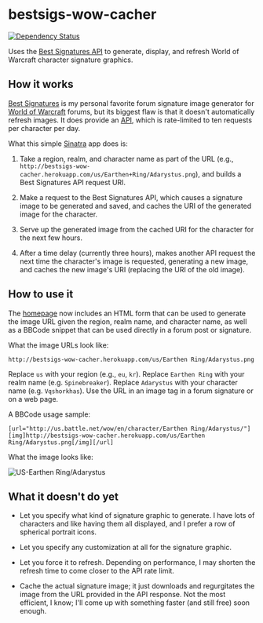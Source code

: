 bestsigs-wow-cacher
===================

[![Dependency Status](https://gemnasium.com/jbhannah/bestsigs-wow-cacher.png)](https://gemnasium.com/jbhannah/bestsigs-wow-cacher)

Uses the [Best Signatures API](http://www.best-signatures.com/api/) to
generate, display, and refresh World of Warcraft character signature
graphics.

How it works
------------

[Best Signatures](http://www.best-signatures.com/wow/) is my personal
favorite forum signature image generator for [World of
Warcraft](http://us.battle.net/wow/) forums, but its biggest flaw is
that it doesn't automatically refresh images. It does provide an
[API](http://www.best-signatures.com/api/), which is rate-limited to ten
requests per character per day.

What this simple [Sinatra](http://www.sinatrarb.com/) app does is:

  1. Take a region, realm, and character name as part of the URL (e.g.,
     `http://bestsigs-wow-cacher.herokuapp.com/us/Earthen+Ring/Adarystus.png`),
     and builds a Best Signatures API request URI.

  2. Make a request to the Best Signatures API, which causes a signature
     image to be generated and saved, and caches the URI of the
     generated image for the character.

  3. Serve up the generated image from the cached URI for the character
     for the next few hours.

  4. After a time delay (currently three hours), makes another API
     request the next time the character's image is requested,
     generating a new image, and caches the new image's URI (replacing
     the URI of the old image).

How to use it
-------------

The [homepage](http://bestsigs-wow-cacher.herokuapp.com/) now includes
an HTML form that can be used to generate the image URL given the
region, realm name, and character name, as well as a BBCode snippet that
can be used directly in a forum post or signature.

What the image URLs look like:

    http://bestsigs-wow-cacher.herokuapp.com/us/Earthen Ring/Adarystus.png

Replace `us` with your region (e.g., `eu`, `kr`). Replace `Earthen Ring`
with your realm name (e.g. `Spinebreaker`). Replace `Adarystus` with
your character name (e.g. `Vqshorkhas`). Use the URL in an image tag in
a forum signature or on a web page.

A BBCode usage sample:

    [url="http://us.battle.net/wow/en/character/Earthen Ring/Adarystus/"][img]http://bestsigs-wow-cacher.herokuapp.com/us/Earthen Ring/Adarystus.png[/img][/url]

What the image looks like:

![US-Earthen Ring/Adarystus](http://bestsigs-wow-cacher.herokuapp.com/us/Earthen%20Ring/Adarystus.png)

What it doesn't do yet
----------------------

  * Let you specify what kind of signature graphic to generate. I have
    lots of characters and like having them all displayed, and I prefer
    a row of spherical portrait icons.

  * Let you specify any customization at all for the signature graphic.

  * Let you force it to refresh. Depending on performance, I may shorten
    the refresh time to come closer to the API rate limit.

  * Cache the actual signature image; it just downloads and regurgitates
    the image from the URL provided in the API response. Not the most
    efficient, I know; I'll come up with something faster (and still
    free) soon enough.
